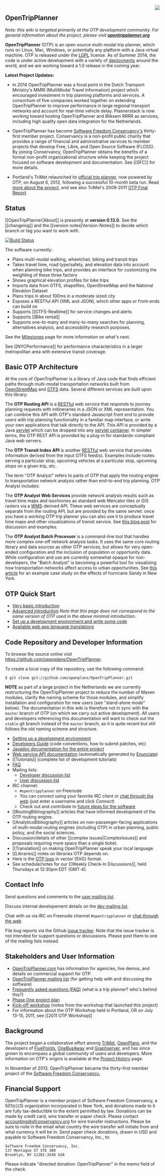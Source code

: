 <img src="https://github.com/openplans/OpenTripPlanner/wiki/Home/otp_logo_wiki.png" align="right"/>

## OpenTripPlanner
_Note: this wiki is targeted primarily at the OTP development community. For general information about the project, please visit [**opentripplanner.org**](http://www.opentripplanner.org)_

**OpenTripPlanner** (OTP) is an open source multi-modal trip planner, which runs on Linux, Mac, Windows, or potentially any platform with a Java virtual machine. OTP is released under the [LGPL](http://www.gnu.org/licenses/lgpl-3.0.txt) license. As of Summer 2014, the code is under active development with a variety of [deployments](Deployments) around the world, and we are working toward a 1.0 release in the coming year.

**Latest Project Updates:**

 * In 2014 OpenTripPlanner was a focal point in the Dutch Transport Ministry's MMRI (MultiModal Travel Information) project which encouraged investment in trip planning platforms and services. A consortium of five companies worked together on extending OpenTripPlanner to improve performance in large regional transport networks and account for real-time vehicle delay. Plannerstack is now working toward hosting OpenTripPlanner and Bliksem RRRR as services, including high quality open data integration for the Netherlands.

 * OpenTripPlanner has become <a href="http://sfconservancy.org/">Software Freedom Conservancy's</a> thirty-first member project. Conservancy is a non-profit public charity that provides a range of financial and administrative services to member projects that develop Free, Libre, and Open Source Software (FLOSS). By joining Conservancy, OpenTripPlanner obtains the benefits of a formal non-profit organizational structure while keeping the project focused on software development and documentation. See [[SFC]] for more details.

 * Portland's TriMet relaunched its [official trip planner](http://ride.trimet.org), now powered by OTP, on August 6, 2012, following a successful 10-month beta run. Read [more about the project](https://github.com/openplans/OpenTripPlanner/wiki/Portland-Regional-Trip-Planner), and see also TriMet's 2009-2011 [OTP Final Report](https://github.com/openplans/OpenTripPlanner/wiki/Reports/OTP%20Final%20Report%20-%20Metro%202009-2011%20RTO%20Grant.pdf).


## Status

[[OpenTripPlanner|About]] is presently at **version 0.13.0**. See the [[changelog]] and the [[version notes|Version-Notes]] to decide which branch or tag you want to work with.

[![Build Status](http://ci.opentripplanner.org/buildStatus/icon?job=OpenTripPlanner)](http://ci.opentripplanner.org/job/OpenTripPlanner/)

The software currently:

 * Plans multi-modal walking, wheelchair, biking and transit trips
 * Takes travel time, road type/safety, and elevation data into account when planning bike trips, and provides an interface for customizing the weighting of these three factors
 * Shows graphical elevation profiles for bike trips
 * Imports data from GTFS, shapefiles, OpenStreetMap and the National Elevation Dataset
 * Plans trips in about 100ms in a moderate sized city
 * Exposes a RESTful API (XML and JSON), which other apps or front-ends can build on
 * Supports [[GTFS-Realtime]] for service changes and alerts
 * Supports [[Bike rental]] 
 * Supports one-to-many and many-to-many searches for planning, alternatives analysis, and accessibility research purposes.

See the [Milestones](https://github.com/openplans/OpenTripPlanner/issues/milestones) page for more information on what's next.  

See [[NYCPerformance]] for performance characteristics in a larger metropolitan area with extensive transit coverage.

## Basic OTP Architecture

At the core of OpenTripPlanner is a library of Java code that finds efficient paths through multi-modal transportation networks built from [OpenStreetMap](http://wiki.openstreetmap.org/wiki/Main_Page) and [GTFS](https://developers.google.com/transit/gtfs/) data. Several different services are built upon this library:

The **OTP Routing API** is a [RESTful](https://en.wikipedia.org/wiki/Representational_state_transfer) web service that responds to journey planning requests with initineraries in a JSON or XML representation. You can combine this API with OTP's standard Javascript front end to provide users with trip planning functionality in a familiar map interface, or write your own applications that talk directly to the API. This API is provided by a Java [servlet](http://docs.oracle.com/javaee/6/tutorial/doc/bnafd.html) which can be dropped into any [servlet container](http://en.wikipedia.org/wiki/Web_container). In simpler terms, the OTP REST API is provided by a plug-in for standards-compliant Java web servers.

The **OTP Transit Index API** is another [RESTful](https://en.wikipedia.org/wiki/Representational_state_transfer) web service that provides information derived from the input GTFS feed(s). Examples include routes serving a particular stop, upcoming vehicles at a particular stop, upcoming stops on a given trip, etc.

The term "OTP Analyst" refers to parts of OTP that apply the routing engine to transportation network analysis rather than end-to-end trip planning. OTP Analyst includes:

The **OTP Analyst Web Services** provide network analysis results such as travel time maps and isochrones as standard web Mercator tiles or GIS rasters via a [WMS](http://en.wikipedia.org/wiki/Web_Map_Service)-derived API. These web services are conceptually separate from the routing API, but are provided by the same servlet: once you have a working OTP trip planner you can also use it to produce travel time maps and other visualizations of transit service. See [this blog post](http://openplans.org/2012/06/visualizing-urban-accessibility-with-opentripplanner-analyst/) for discussion and examples.

The **OTP Analyst Batch Processor** is a command-line tool that handles more complex one-off network analysis tasks. It uses the same core routing library and data sources as other OTP services, but allows for very open-ended configuration and the inclusion of population or opportunity data. While configuration and use are currently somewhat opaque for non-developers, the "Batch Analyst" is becoming a powerful tool for visualizing how transportation networks affect access to urban opportunities. See [this article](http://www.theatlanticcities.com/commute/2013/01/best-maps-weve-seen-sandys-transit-outage-new-york/4488/) for an example case study on the effects of hurricane Sandy in New York.

## OTP Quick Start

 * [Very basic introduction](Minimal-Introduction)
 * [Advanced introduction](https://github.com/openplans/OpenTripPlanner/wiki/FiveMinutes) *Note that this page does not correspond to the same version of OTP used in the above minimal introduction.* 
 * [Set up a development environment and write some code](Setting-up-a-development-environment)
 * [Available web app language translations](https://github.com/openplans/OpenTripPlanner/wiki/Translation)

## Code Repository and Developer Information

To browse the source online visit https://github.com/openplans/OpenTripPlanner.

To create a local copy of the repository, use the following command:

`$ git clone git://github.com/openplans/OpenTripPlanner.git`

**NOTE** as part of a large project in the Netherlands we are currently restructuring the OpenTripPlanner project to reduce the number of Maven modules, clarify the naming scheme for those modules, and simplify installation and configuration for new users (see "stand-alone mode" below). The documentation in this wiki is therefore not in sync with the `master` branch of OTP (on which we carry out active development). All users and developers referencing this documentation will want to check out the `stable` git branch instead of the `master` branch, as it is quite recent but still follows the old naming scheme and structure.

 * [Setting up a development environment](Setting-up-a-development-environment)
 * [Developers Guide](https://github.com/openplans/OpenTripPlanner/wiki/DevelopersGuide) (code conventions, how to submit patches, etc)
 * [Javadoc documentation for the entire project](http://docs.opentripplanner.org/javadoc/)
 * [Web service API documentation](http://docs.opentripplanner.org/apidoc) (automatically generated by [Enunciate](http://enunciate.codehaus.org/))
 * [[Tutorials]] (complete list of development tutorials)
 * [FAQ](https://github.com/openplans/OpenTripPlanner/wiki/FrequentlyAskedQuestions)
 * Mailing lists:
     - [Developer discussion list](http://groups.google.com/group/opentripplanner-dev)
     - [User discussion list](http://groups.google.com/group/opentripplanner-users)
 * IRC channel:
     - `#opentripplanner` on Freenode
     - You can connect using your favorite IRC client or [chat through the web](http://webchat.freenode.net/?channels=opentripplanner) (just enter a username and click *Connect*)
     - Check out and contribute to [future ideas for the software](https://github.com/opentripplanner/OpenTripPlanner/wiki/Ideas)
 * [[RoutingBibliography]] articles that have informed development of the OTP routing engine.
 * [[AnalyticsBibliography]] articles on non-passenger-facing applications of multi-modal routing engines (including OTP) in urban planning, public policy, and the social sciences.
 * Discussion/details of other [[complex issues|ComplexIssues]] and proposals requiring more space than a single ticket.
 * [[Translation]] on making OpenTripPlanner speak your local language.
 * [[Libraries]] notes on libraries OTP depends on.
 * Here is the [OTP logo](Home/otp_logo.svg) in vector (SVG) format.
 * See schedule/notes for our [[Weekly Check-In Discussions]], held Thursdays at 12:30pm EDT (GMT-4).

## Contact Info

Send questions and comments to the [user mailing list](http://groups.google.com/group/opentripplanner-users).  

Discuss internal developement details on the [dev mailing list](http://groups.google.com/group/opentripplanner-dev).  

Chat with us via IRC on Freenode channel `#opentripplanner` or [chat through the web](http://webchat.freenode.net/?channels=opentripplanner) 

File bug reports via the Github [issue tracker](https://github.com/openplans/OpenTripPlanner/issues). Note that the issue tracker is not intended for support questions or discussions. Please post them to one of the mailing lists instead.

## Stakeholders and User Information

 * [OpenTripPlanner.com](http://opentripplanner.com/) has information for agencies, live demos, and details on commercial support for OTP.
 * [OpenTripPlanner mailing list](http://groups.google.com/group/opentripplanner-users) (for getting help with and discussing the software)
 * [Frequently asked questions (FAQ)](https://github.com/openplans/OpenTripPlanner/wiki/FrequentlyAskedQuestions) (what is a trip planner?  who's behind this?)
 * [Phase One project plan](https://github.com/openplans/OpenTripPlanner/wiki/ProjectPlan)
 * [Kick-off workshop](https://github.com/openplans/OpenTripPlanner/wiki/kick-off-workshop) (notes from the workshop that launched this project)
 * For information about the OTP Workshop held in Portland, OR on July 13-15, 2011, see [[2011 OTP Workshop]]


## Background

The project began a collaborative effort among [TriMet](http://trimet.org), [OpenPlans](http://openplans.org), and the developers of [FivePoints](http://fpdev.org/), [OneBusAway](https://github.com/OneBusAway/onebusaway/wiki) and [Graphserver](http://bmander.github.com/graphserver/), and has since grown to encompass a global community of users and developers. More information on OTP's origins is available at the [Project History](https://github.com/openplans/OpenTripPlanner/wiki/Project-History) page.

In November of 2013, OpenTripPlanner became the thirty-first member project of the <a href="http://sfconservancy.org/">Software Freedom Conservancy.</a>

## Financial Support

OpenTripPlanner is a member project of Software Freedom Conservancy, a 501(c)(3) organization incorporated in New York, and donations made to it are fully tax-deductible to the extent permitted by law. Donations can be made by credit card, wire transfer or paper check. Please contact <accounting@sfconservancy.org> for wire transfer instructions. Please be sure to note in the email what country the wire transfer will initiate from and what currency it will be in. Send paper check donations, drawn in USD and payable to Software Freedom Conservancy, Inc., to:

```
Software Freedom Conservancy, Inc.
137 Montague ST STE 380
Brooklyn, NY 11201-3548 USA
```

Please indicate "directed donation: OpenTripPlanner" in the memo field of the check.